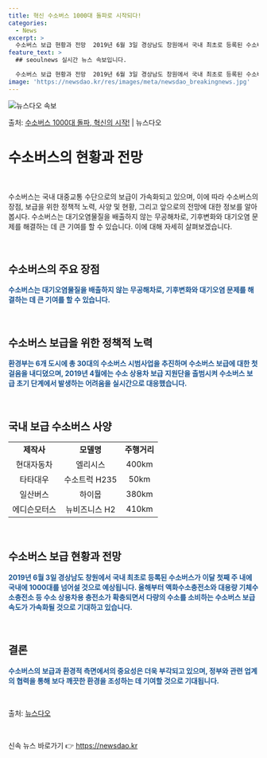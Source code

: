 ```yaml
---
title: 혁신 수소버스 1000대 돌파로 시작되다!
categories:
  - News
excerpt: >
  수소버스 보급 현황과 전망  2019년 6월 3일 경상남도 창원에서 국내 최초로 등록된 수소버스가 이달 첫째…
feature_text: >
  ## seoulnews 실시간 뉴스 속보입니다.

  수소버스 보급 현황과 전망  2019년 6월 3일 경상남도 창원에서 국내 최초로 등록된 수소버스가 이달 첫째…
image: 'https://newsdao.kr/res/images/meta/newsdao_breakingnews.jpg'
---
```


![뉴스다오 속보](https://newsdao.kr/res/images/meta/newsdao_breakingnews.jpg)

<p>출처: <a href="https://newsdao.kr/4571" rel="dofollow">수소버스 1000대 돌파, 혁신의 시작!</a> | 뉴스다오</p>

<h1 data-ke-size="size28">수소버스의 현황과 전망</h1>
<p data-ke-size="size16">&nbsp;</p>
수소버스는 국내 대중교통 수단으로의 보급이 가속화되고 있으며, 이에 따라 수소버스의 장점, 보급을 위한 정책적 노력, 사양 및 현황, 그리고 앞으로의 전망에 대한 정보를 알아봅시다. 수소버스는 대기오염물질을 배출하지 않는 무공해차로, 기후변화와 대기오염 문제를 해결하는 데 큰 기여를 할 수 있습니다. 이에 대해 자세히 살펴보겠습니다.
<p data-ke-size="size16">&nbsp;</p>

<h2 data-ke-size="size26">수소버스의 주요 장점</h2>
<div><b><span style="color: #1a5490;">수소버스는 대기오염물질을 배출하지 않는 무공해차로, 기후변화와 대기오염 문제를 해결하는 데 큰 기여를 할 수 있습니다.</span></b></div>
<p data-ke-size="size16">&nbsp;</p>

<h2 data-ke-size="size26">수소버스 보급을 위한 정책적 노력</h2>
<div><b><span style="color: #1a5490;">환경부는 6개 도시에 총 30대의 수소버스 시범사업을 추진하며 수소버스 보급에 대한 첫걸음을 내디뎠으며, 2019년 4월에는 수소 상용차 보급 지원단을 출범시켜 수소버스 보급 초기 단계에서 발생하는 어려움을 실시간으로 대응했습니다.</span></b></div>
<p data-ke-size="size16">&nbsp;</p>

<h2 data-ke-size="size26">국내 보급 수소버스 사양</h2>
<table>
	<tbody>
		<tr>
			<td style="text-align: center;"><b>제작사</b></td>
			<td style="text-align: center;"><b>모델명</b></td>
			<td style="text-align: center;"><b>주행거리</b></td>
		</tr>
		<tr>
			<td style="text-align: center;">현대자동차</td>
			<td style="text-align: center;">엘리시스</td>
			<td style="text-align: center;">400km</td>
		</tr>
		<tr>
			<td style="text-align: center;">타타대우</td>
			<td style="text-align: center;">수소트럭 H235</td>
			<td style="text-align: center;">50km</td>
		</tr>
		<tr>
			<td style="text-align: center;">일산버스</td>
			<td style="text-align: center;">하이뭅</td>
			<td style="text-align: center;">380km</td>
		</tr>
		<tr>
			<td style="text-align: center;">에디슨모터스</td>
			<td style="text-align: center;">뉴비즈니스 H2</td>
			<td style="text-align: center;">410km</td>
		</tr>
	</tbody>
</table>
<p data-ke-size="size16">&nbsp;</p>

<h2 data-ke-size="size26">수소버스 보급 현황과 전망</h2>
<div><b><span style="color: #1a5490;">2019년 6월 3일 경상남도 창원에서 국내 최초로 등록된 수소버스가 이달 첫째 주 내에 국내에 1000대를 넘어설 것으로 예상됩니다. 올해부터 액화수소충전소와 대용량 기체수소충전소 등 수소 상용차용 충전소가 확충되면서 다량의 수소를 소비하는 수소버스 보급 속도가 가속화될 것으로 기대하고 있습니다.</span></b></div>
<p data-ke-size="size16">&nbsp;</p>

<h2 data-ke-size="size26">결론</h2>
<div><b><span style="color: #1a5490;">수소버스의 보급과 환경적 측면에서의 중요성은 더욱 부각되고 있으며, 정부와 관련 업계의 협력을 통해 보다 깨끗한 환경을 조성하는 데 기여할 것으로 기대됩니다.</span></b></div>
<p data-ke-size="size16">&nbsp;</p>
출처: <a href="https://newsdao.kr/4571">뉴스다오</a>
<p data-ke-size="size16">&nbsp;</p> 

신속 뉴스 바로가기 👉 <a href="https://newsdao.kr" rel="dofollow">https://newsdao.kr</a>



